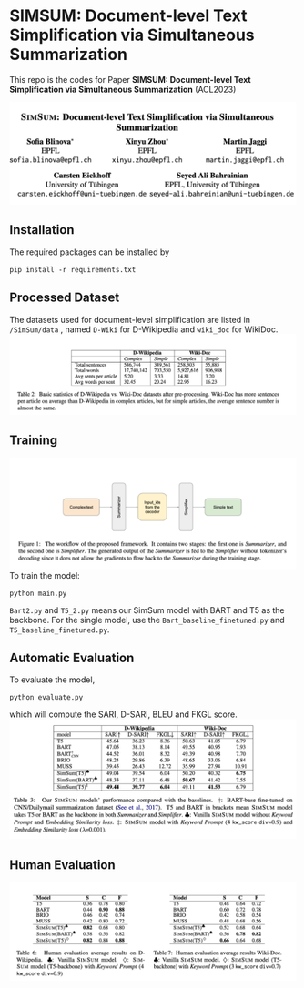 # SIMSUM: Document-level Text Simplification via Simultaneous Summarization
This repo is the codes for Paper **SIMSUM: Document-level Text Simplification via Simultaneous Summarization** (ACL2023)

![](/docs/figures/WechatIMG14.png)

## Installation
The required packages can be installed by

```
pip install -r requirements.txt
```

## Processed Dataset
The datasets used for document-level simplification are listed in `/SimSum/data` , named `D-Wiki` for D-Wikipedia and `wiki_doc` for WikiDoc.
![](/docs/figures/WechatIMG10.png)

## Training
![](/docs/figures/WechatIMG9.png)
To train the model:
```
python main.py
```

`Bart2.py` and `T5_2.py` means our SimSum model with BART and T5 as the backbone. For the single model, use the `Bart_baseline_finetuned.py` and `T5_baseline_finetuned.py`.


## Automatic Evaluation
To evaluate the model,
```
python evaluate.py
```

which will compute the SARI, D-SARI, BLEU and FKGL score.
![](/docs/figures/WechatIMG11.png)

## Human Evaluation
![](/docs/figures/WechatIMG13.png)